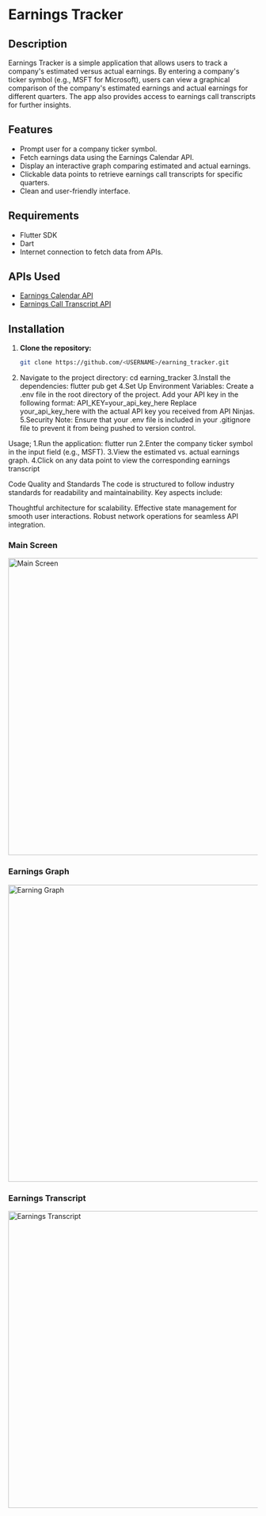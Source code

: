 # Earnings Tracker

## Description
Earnings Tracker is a simple application that allows users to track a company's estimated versus actual earnings. By entering a company's ticker symbol (e.g., MSFT for Microsoft), users can view a graphical comparison of the company's estimated earnings and actual earnings for different quarters. The app also provides access to earnings call transcripts for further insights.

## Features
- Prompt user for a company ticker symbol.
- Fetch earnings data using the Earnings Calendar API.
- Display an interactive graph comparing estimated and actual earnings.
- Clickable data points to retrieve earnings call transcripts for specific quarters.
- Clean and user-friendly interface.

## Requirements
- Flutter SDK
- Dart
- Internet connection to fetch data from APIs.

## APIs Used
- [Earnings Calendar API](https://api-ninjas.com/api/earningscalendar)
- [Earnings Call Transcript API](https://api-ninjas.com/api/earningscalltranscript)

## Installation

1. **Clone the repository:**
   ```bash
   git clone https://github.com/<USERNAME>/earning_tracker.git
2. Navigate to the project directory:
   cd earning_tracker
3.Install the dependencies:
  flutter pub get
4.Set Up Environment Variables:
  Create a .env file in the root directory of the project.
  Add your API key in the following format:
  API_KEY=your_api_key_here
  Replace your_api_key_here with the actual API key you received from API Ninjas.
5.Security Note: Ensure that your .env file is included in your .gitignore file to prevent it from being pushed to version control.

Usage;
1.Run the application:
flutter run
2.Enter the company ticker symbol in the input field (e.g., MSFT).
3.View the estimated vs. actual earnings graph.
4.Click on any data point to view the corresponding earnings transcript

Code Quality and Standards
The code is structured to follow industry standards for readability and maintainability. Key aspects include:

Thoughtful architecture for scalability.
Effective state management for smooth user interactions.
Robust network operations for seamless API integration.



### Main Screen
<img src="screenshots/mainscreen.png" alt="Main Screen" width="600"/>

### Earnings Graph
<img src="screenshots/chartscreen.png" alt="Earning Graph" width="600"/>

### Earnings Transcript
<img src="screenshots/transcript.png" alt="Earnings Transcript" width="600"/>








